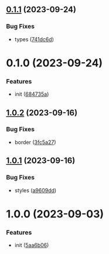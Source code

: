 

## [0.1.1](https://git.outloud.dev/outloud/libraries/model/compare/v0.1.0...v0.1.1) (2023-09-24)


### Bug Fixes

* types ([741dc6d](https://git.outloud.dev/outloud/libraries/model/commits/741dc6db3633d196482f072e99fa5e6c22b00644))

# 0.1.0 (2023-09-24)


### Features

* init ([684735a](https://git.outloud.dev/outloud/libraries/model/commits/684735aac60b4240faafddb2c2385f6b37f80747))

## [1.0.2](https://git.outloud.dev/outloud/libraries/vue-notifications/compare/v1.0.1...v1.0.2) (2023-09-16)


### Bug Fixes

* border ([3fc5a27](https://git.outloud.dev/outloud/libraries/vue-notifications/commits/3fc5a273fe7dd84dff79d026c9eba0d30a84b33b))

## [1.0.1](https://git.outloud.dev/outloud/libraries/vue-notifications/compare/v1.0.0...v1.0.1) (2023-09-16)


### Bug Fixes

* styles ([a9609dd](https://git.outloud.dev/outloud/libraries/vue-notifications/commits/a9609ddbe6dda2823cce49170f14988a698005d0))

# 1.0.0 (2023-09-03)


### Features

* init ([5aa6b06](https://git.outloud.dev/outloud/libraries/vue-notifications/commits/5aa6b067cafc7ff480663b19560d06dac36c0c5c))